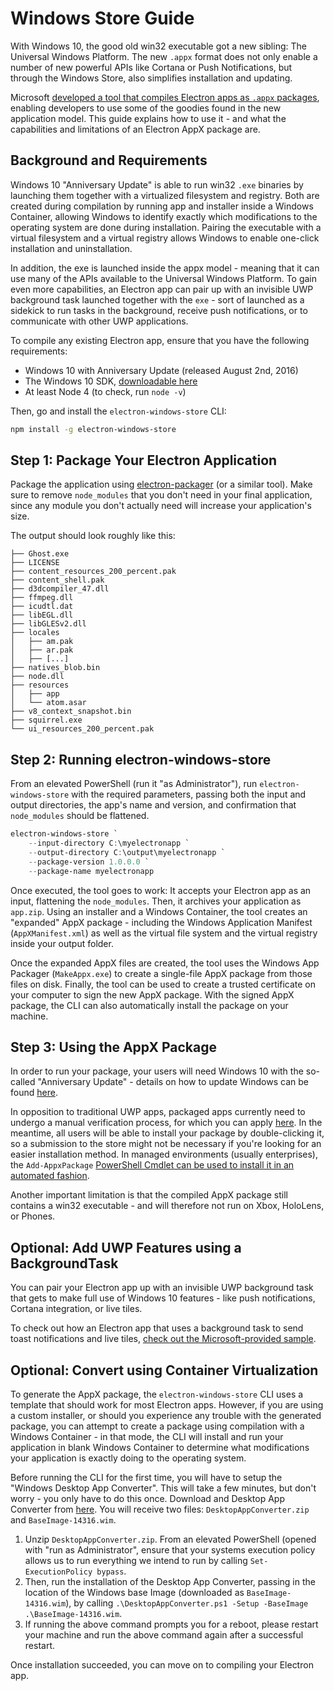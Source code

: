 # Windows Store Guide

With Windows 10, the good old win32 executable got a new sibling: The Universal
Windows Platform. The new `.appx` format does not only enable a number of new
powerful APIs like Cortana or Push Notifications, but through the Windows Store,
also simplifies installation and updating.

Microsoft [developed a tool that compiles Electron apps as `.appx` packages][electron-windows-store],
enabling developers to use some of the goodies found in the new application
model. This guide explains how to use it - and what the capabilities and
limitations of an Electron AppX package are.

## Background and Requirements

Windows 10 "Anniversary Update" is able to run win32 `.exe` binaries by
launching them together with a virtualized filesystem and registry. Both are
created during compilation by running app and installer inside a Windows
Container, allowing Windows to identify exactly which modifications to the
operating system are done during installation. Pairing the executable with a
virtual filesystem and a virtual registry allows Windows to enable one-click
installation and uninstallation.

In addition, the exe is launched inside the appx model - meaning that it can use
many of the APIs available to the Universal Windows Platform. To gain even more
capabilities, an Electron app can pair up with an invisible UWP background task
launched together with the `exe` - sort of launched as a sidekick to run tasks
in the background, receive push notifications, or to communicate with other UWP
applications.

To compile any existing Electron app, ensure that you have the following
requirements:

* Windows 10 with Anniversary Update (released August 2nd, 2016)
* The Windows 10 SDK, [downloadable here][windows-sdk]
* At least Node 4 (to check, run `node -v`)

Then, go and install the `electron-windows-store` CLI:

```sh
npm install -g electron-windows-store
```

## Step 1: Package Your Electron Application

Package the application using [electron-packager][electron-packager] (or a similar tool).
Make sure to remove `node_modules` that you don't need in your final application, since
any module you don't actually need will increase your application's size.

The output should look roughly like this:

```plaintext
├── Ghost.exe
├── LICENSE
├── content_resources_200_percent.pak
├── content_shell.pak
├── d3dcompiler_47.dll
├── ffmpeg.dll
├── icudtl.dat
├── libEGL.dll
├── libGLESv2.dll
├── locales
│   ├── am.pak
│   ├── ar.pak
│   ├── [...]
├── natives_blob.bin
├── node.dll
├── resources
│   ├── app
│   └── atom.asar
├── v8_context_snapshot.bin
├── squirrel.exe
└── ui_resources_200_percent.pak
```

## Step 2: Running electron-windows-store

From an elevated PowerShell (run it "as Administrator"), run
`electron-windows-store` with the required parameters, passing both the input
and output directories, the app's name and version, and confirmation that
`node_modules` should be flattened.

```powershell
electron-windows-store `
    --input-directory C:\myelectronapp `
    --output-directory C:\output\myelectronapp `
    --package-version 1.0.0.0 `
    --package-name myelectronapp
```

Once executed, the tool goes to work: It accepts your Electron app as an input,
flattening the `node_modules`. Then, it archives your application as `app.zip`.
Using an installer and a Windows Container, the tool creates an "expanded" AppX
package - including the Windows Application Manifest (`AppXManifest.xml`) as
well as the virtual file system and the virtual registry inside your output
folder.

Once the expanded AppX files are created, the tool uses the Windows App Packager
(`MakeAppx.exe`) to create a single-file AppX package from those files on disk.
Finally, the tool can be used to create a trusted certificate on your computer
to sign the new AppX package. With the signed AppX package, the CLI can also
automatically install the package on your machine.

## Step 3: Using the AppX Package

In order to run your package, your users will need Windows 10 with the so-called
"Anniversary Update" - details on how to update Windows can be found [here][how-to-update].

In opposition to traditional UWP apps, packaged apps currently need to undergo a
manual verification process, for which you can apply [here][centennial-campaigns].
In the meantime, all users will be able to install your package by double-clicking it,
so a submission to the store might not be necessary if you're looking for an
easier installation method. In managed environments (usually enterprises), the
`Add-AppxPackage` [PowerShell Cmdlet can be used to install it in an automated fashion][add-appxpackage].

Another important limitation is that the compiled AppX package still contains a
win32 executable - and will therefore not run on Xbox, HoloLens, or Phones.

## Optional: Add UWP Features using a BackgroundTask
You can pair your Electron app up with an invisible UWP background task that
gets to make full use of Windows 10 features - like push notifications,
Cortana integration, or live tiles.

To check out how an Electron app that uses a background task to send toast
notifications and live tiles, [check out the Microsoft-provided sample][background-task].

## Optional: Convert using Container Virtualization

To generate the AppX package, the `electron-windows-store` CLI uses a template
that should work for most Electron apps. However, if you are using a custom
installer, or should you experience any trouble with the generated package, you
can attempt to create a package using compilation with a Windows Container - in
that mode, the CLI will install and run your application in blank Windows Container
to determine what modifications your application is exactly doing to the operating
system.

Before running the CLI for the first time, you will have to setup the "Windows Desktop App
Converter". This will take a few minutes, but don't worry - you only have to do
this once. Download and Desktop App Converter from [here][app-converter].
You will receive two files: `DesktopAppConverter.zip` and `BaseImage-14316.wim`.

1. Unzip `DesktopAppConverter.zip`. From an elevated PowerShell (opened with
  "run as Administrator", ensure that your systems execution policy allows us to
  run everything we intend to run by calling `Set-ExecutionPolicy bypass`.
2. Then, run the installation of the Desktop App Converter, passing in the
  location of the Windows base Image (downloaded as `BaseImage-14316.wim`), by
  calling `.\DesktopAppConverter.ps1 -Setup -BaseImage .\BaseImage-14316.wim`.
3. If running the above command prompts you for a reboot, please restart your
  machine and run the above command again after a successful restart.

Once installation succeeded, you can move on to compiling your Electron app.

[windows-sdk]: https://developer.microsoft.com/en-us/windows/downloads/windows-10-sdk
[app-converter]: https://docs.microsoft.com/en-us/windows/uwp/porting/desktop-to-uwp-run-desktop-app-converter
[add-appxpackage]: https://technet.microsoft.com/en-us/library/hh856048.aspx
[electron-packager]: https://github.com/electron/electron-packager
[electron-windows-store]: https://github.com/catalystcode/electron-windows-store
[background-task]: https://github.com/felixrieseberg/electron-uwp-background
[centennial-campaigns]: https://developer.microsoft.com/en-us/windows/projects/campaigns/desktop-bridge
[how-to-update]: https://blogs.windows.com/windowsexperience/2016/08/02/how-to-get-the-windows-10-anniversary-update
